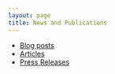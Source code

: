 ```yaml
---
layout: page
title: News and Publications
---
```


* [Blog posts](/blog)
* [Articles](/articles)
* [Press Releases](/press)

